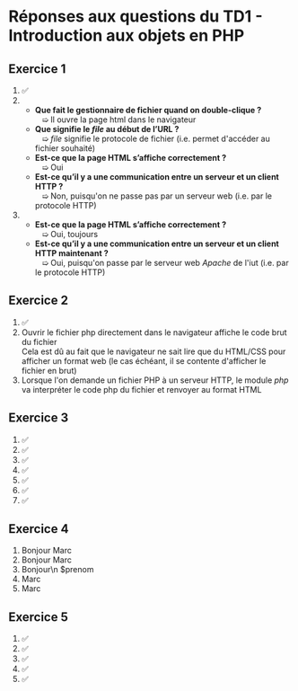 # Réponses aux questions du TD1 - Introduction aux objets en PHP

## Exercice 1
1. ✅
2. - <b>Que fait le gestionnaire de fichier quand on double-clique ?</b>
    <br>   ➯ Il ouvre la page html dans le navigateur
   - <b>Que signifie le <i>file</i> au début de l’URL ?</b>
    <br>   ➯ <i>file</i> signifie le protocole de fichier (i.e. permet d'accéder au fichier souhaité)
   - <b>Est-ce que la page HTML s’affiche correctement ?</b>
    <br>   ➯ Oui
   - <b>Est-ce qu’il y a une communication entre un serveur et un client HTTP ?</b>
    <br>   ➯ Non, puisqu'on ne passe pas par un serveur web (i.e. par le protocole HTTP)
3. - <b>Est-ce que la page HTML s’affiche correctement ?</b>
    <br>   ➯ Oui, toujours
   - <b>Est-ce qu’il y a une communication entre un serveur et un client HTTP maintenant ?</b>
    <br>   ➯ Oui, puisqu'on passe par le serveur web <i>Apache</i> de l'iut (i.e. par le protocole HTTP)

## Exercice 2
1. ✅
2. Ouvrir le fichier php directement dans le navigateur affiche le code brut du fichier<br>
   Cela est dû au fait que le navigateur ne sait lire que du HTML/CSS pour afficher un format web (le cas échéant, il se contente d'afficher le fichier en brut)
3. Lorsque l'on demande un fichier PHP à un serveur HTTP, le module <i>php</i> va interpréter le code php du fichier et renvoyer au format HTML

## Exercice 3
1. ✅
2. ✅
3. ✅
4. ✅
5. ✅
6. ✅
7. ✅

## Exercice 4
1. Bonjour Marc
2. Bonjour Marc
3. Bonjour\n $prenom
4. Marc
5. Marc

## Exercice 5
1. ✅
2. ✅
3. ✅
4. ✅
5. ✅
